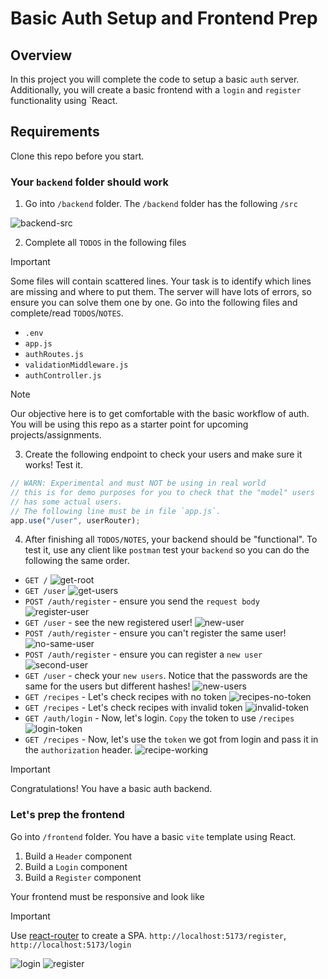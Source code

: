 # Basic Auth Setup and Frontend Prep

## Overview

In this project you will complete the code to setup a basic `auth` server. Additionally,
you will create a basic frontend with a `login` and `register` functionality using `React.

## Requirements

Clone this repo before you start.

### Your `backend` folder should work

1. Go into `/backend` folder. The `/backend` folder has the following `/src`

![backend-src](./project-assets/backend-src.png)

2. Complete all `TODOS` in the following files

> [!IMPORTANT]
> Some files will contain scattered lines. Your task is to
> identify which lines are missing and where to put them.
> The server will have lots of errors, so ensure you can solve them
> one by one. Go into the following files and complete/read `TODOS`/`NOTES`.

- `.env`
- `app.js`
- `authRoutes.js`
- `validationMiddleware.js`
- `authController.js`

> [!NOTE]
> Our objective here is to get comfortable with the basic workflow of auth. You will
> be using this repo as a starter point for upcoming projects/assignments.

3. Create the following endpoint to check your users and make sure it works! Test it.

```javascript
// WARN: Experimental and must NOT be using in real world
// this is for demo purposes for you to check that the "model" users
// has some actual users.
// The following line must be in file `app.js`.
app.use("/user", userRouter);
```

4. After finishing all `TODOS/NOTES`, your backend should be "functional". To test it, use any client like `postman` test your `backend` so you can do the following the same order.

- `GET /`
  ![get-root](./project-assets/get-root.png)
- `GET /user`
  ![get-users](./project-assets/get-users.png)
- `POST /auth/register` - ensure you send the `request body`
  ![register-user](./project-assets/registering-user.png)
- `GET /user` - see the new registered user!
  ![new-user](./project-assets/new-user.png)
- `POST /auth/register` - ensure you can't register the same user!
  ![no-same-user](./project-assets/no-same-user.png)
- `POST /auth/register` - ensure you can register a `new user`
  ![second-user](./project-assets/second-user.png)
- `GET /user` - check your `new users`. Notice that the passwords are the same for the users but different hashes!
  ![new-users](./project-assets/check-new-users.png)
- `GET /recipes` - Let's check recipes with no token
  ![recipes-no-token](./project-assets/recipes-no-token.png)
- `GET /recipes` - Let's check recipes with invalid token
  ![invalid-token](./project-assets/invalid-token.png)
- `GET /auth/login` - Now, let's login. `Copy` the token to use `/recipes`
  ![login-token](./project-assets/login-and-token.png)
- `GET /recipes` - Now, let's use the `token` we got from login and pass it in the `authorization` header.
  ![recipe-working](./project-assets/recipes-working.png)

> [!IMPORTANT]
> Congratulations! You have a basic auth backend.

### Let's prep the frontend

Go into `/frontend` folder. You have a basic `vite` template using React.

1. Build a `Header` component
2. Build a `Login` component
3. Build a `Register` component

Your frontend must be responsive and look like

> [!IMPORTANT]
> Use [react-router](https://reactrouter.com/) to create a SPA.
> `http://localhost:5173/register`, `http://localhost:5173/login`

![login](./project-assets/login-component.png)
![register](./project-assets/register-component.png)
